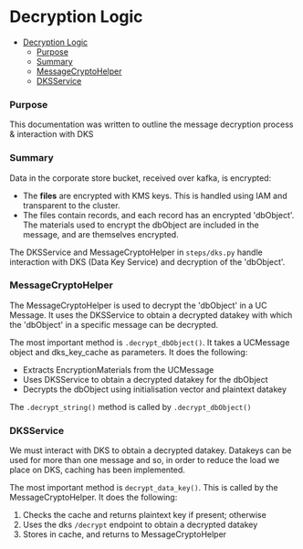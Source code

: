 # Decryption Logic

<!-- TOC -->
* [Decryption Logic](#decryption-logic)
    * [Purpose](#purpose)
    * [Summary](#summary)
    * [MessageCryptoHelper](#messagecryptohelper)
    * [DKSService](#dksservice)
<!-- TOC -->

### Purpose
This documentation was written to outline the message decryption process & 
interaction with DKS

### Summary
Data in the corporate store bucket, received over kafka, is encrypted:
- The **files** are encrypted with KMS keys.  This is handled using IAM and 
transparent to the cluster.
- The files contain records, and each record has an encrypted 'dbObject'.  The
materials used to encrypt the dbObject are included in the message, and are
themselves encrypted.

The DKSService and MessageCryptoHelper in `steps/dks.py` handle interaction 
with DKS (Data Key Service) and decryption of the 'dbObject'.


### MessageCryptoHelper
The MessageCryptoHelper is used to decrypt the 'dbObject' in a UC Message. It 
uses the DKSService to obtain a decrypted datakey with which the 'dbObject' in 
a specific message can be decrypted.

The most important method is `.decrypt_dbObject()`.  It takes a UCMessage object
and dks_key_cache as parameters.  It does the following:
- Extracts EncryptionMaterials from the UCMessage
- Uses DKSService to obtain a decrypted datakey for the dbObject
- Decrypts the dbObject using initialisation vector and plaintext datakey

The `.decrypt_string()` method is called by `.decrypt_dbObject()`

### DKSService
We must interact with DKS to obtain a decrypted datakey. Datakeys can be used
for more than one message and so, in order to reduce the load we place on DKS,
caching has been implemented.

The most important method is `decrypt_data_key()`.  This is called by the
MessageCryptoHelper.  It does the following:
1. Checks the cache and returns plaintext key if present; otherwise
2. Uses the dks `/decrypt` endpoint to obtain a decrypted datakey
3. Stores in cache, and returns to MessageCryptoHelper
